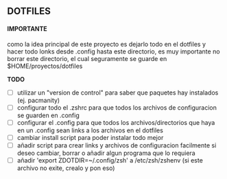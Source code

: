 ## DOTFILES

#### IMPORTANTE
como la idea principal de este proyecto es dejarlo todo en el dotfiles y hacer todo lonks desde .config hasta este directorio, es muy importante no borrar este directorio, el cual seguramente se guarde en $HOME/proyectos/dotfiles

**TODO**
- [ ] utilizar un "version de control" para saber que paquetes hay instalados (ej. pacmanity)
- [ ] configurar todo el .zshrc para que todos los archivos de configuracion se guarden en .config
- [ ] configurar el .config para que todos los archivos/directorios que haya en un .config sean links a los archivos en el dotfiles
- [ ] cambiar install script para poder instalar todo mejor
- [ ] añadir script para crear links y archivos de configuracion facilmente si deseo cambiar, borrar o añadir algun programa que lo requiera
- [ ] añadir 'export ZDOTDIR=~/.config/zsh' a /etc/zsh/zshenv (si este archivo no exite, crealo y pon eso)

